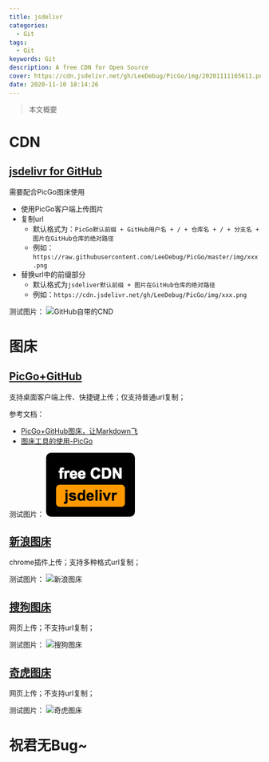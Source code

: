 ```yaml
---
title: jsdelivr
categories:
  - Git
tags:
  - Git
keywords: Git
description: A free CDN for Open Source
cover: https://cdn.jsdelivr.net/gh/LeeDebug/PicGo/img/20201111165611.png
date: 2020-11-10 18:14:26
---
```


> 本文概要

# CDN

## [jsdelivr for GitHub](https://www.jsdelivr.com/?docs=gh)

需要配合PicGo图床使用
- 使用PicGo客户端上传图片
- 复制url
  - 默认格式为：`PicGo默认前缀 + GitHub用户名 + / + 仓库名 + / + 分支名 + 图片在GitHub仓库的绝对路径`
  - 例如：`https://raw.githubusercontent.com/LeeDebug/PicGo/master/img/xxx.png`
- 替换url中的前缀部分
  - 默认格式为`jsdeliver默认前缀 + 图片在GitHub仓库的绝对路径`
  - 例如：`https://cdn.jsdelivr.net/gh/LeeDebug/PicGo/img/xxx.png`

测试图片：
![GitHub自带的CND](https://cdn.jsdelivr.net/gh/LeeDebug/PicGo/img/20201111165611.png)


# 图床

## [PicGo+GitHub](https://molunerfinn.com/PicGo/)

支持桌面客户端上传、快捷键上传；仅支持普通url复制；

参考文档：
- [PicGo+GitHub图床，让Markdown飞](https://www.jianshu.com/p/2756724a5dee)
- [图床工具的使用-PicGo](https://www.jianshu.com/p/9d91355e8418)

测试图片：
![PicGo+GitHub](https://raw.githubusercontent.com/LeeDebug/PicGo/master/img/20201111165611.png)

## [新浪图床](https://chrome.google.com/webstore/detail/%E6%96%B0%E6%B5%AA%E5%BE%AE%E5%8D%9A%E5%9B%BE%E5%BA%8A/fdfdnfpdplfbbnemmmoklbfjbhecpnhf)

chrome插件上传；支持多种格式url复制；

测试图片：
![新浪图床](http://ww1.sinaimg.cn/large/c491e5a7ly1gkj4gezdtcj20a305xq2y.jpg)

## [搜狗图床](http://www.urkeji.com/tuchuang/sg/)

网页上传；不支持url复制；

测试图片：
![搜狗图床](https://img02.sogoucdn.com/app/a/100520146/eb05b038aeeef681ab204d37c3ca6ba8)

## [奇虎图床](http://www.urkeji.com/tuchuang/qh/)

网页上传；不支持url复制；

测试图片：
![奇虎图床](http://p5.so.qhimgs1.com/t02aeeef681ab204d37.jpg)

# 祝君无Bug~